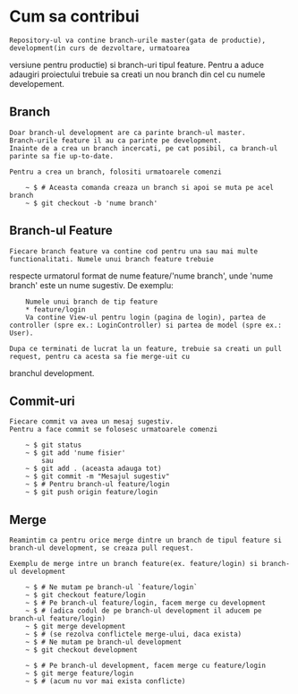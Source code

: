 # Cum sa contribui

    Repository-ul va contine branch-urile master(gata de productie), development(in curs de dezvoltare, urmatoarea
versiune pentru productie) si branch-uri tipul feature. Pentru a aduce adaugiri proiectului trebuie sa creati un nou branch din cel cu numele developement.

## Branch
    Doar branch-ul development are ca parinte branch-ul master.
    Branch-urile feature il au ca parinte pe development.
    Inainte de a crea un branch incercati, pe cat posibil, ca branch-ul parinte sa fie up-to-date.

    Pentru a crea un branch, folositi urmatoarele comenzi
````
    ~ $ # Aceasta comanda creaza un branch si apoi se muta pe acel branch
    ~ $ git checkout -b 'nume branch'
````

## Branch-ul Feature

    Fiecare branch feature va contine cod pentru una sau mai multe functionalitati. Numele unui branch feature trebuie
respecte urmatorul format de nume feature/'nume branch', unde 'nume branch' este un nume sugestiv.
De exemplu:
````
    Numele unui branch de tip feature
    * feature/login 
    Va contine View-ul pentru login (pagina de login), partea de controller (spre ex.: LoginController) si partea de model (spre ex.: User).
````
    Dupa ce terminati de lucrat la un feature, trebuie sa creati un pull request, pentru ca acesta sa fie merge-uit cu
branchul development.

## Commit-uri
    Fiecare commit va avea un mesaj sugestiv.
    Pentru a face commit se folosesc urmatoarele comenzi
````
    ~ $ git status
    ~ $ git add 'nume fisier'
        sau
    ~ $ git add . (aceasta adauga tot)
    ~ $ git commit -m "Mesajul sugestiv"
    ~ $ # Pentru branch-ul feature/login
    ~ $ git push origin feature/login
````

## Merge
    Reamintim ca pentru orice merge dintre un branch de tipul feature si branch-ul development, se creaza pull request.

    Exemplu de merge intre un branch feature(ex. feature/login) si branch-ul development
````
    ~ $ # Ne mutam pe branch-ul `feature/login`
    ~ $ git checkout feature/login
    ~ $ # Pe branch-ul feature/login, facem merge cu development
    ~ $ # (adica codul de pe branch-ul development il aducem pe branch-ul feature/login)
    ~ $ git merge development
    ~ $ # (se rezolva conflictele merge-ului, daca exista)
    ~ $ # Ne mutam pe branch-ul development
    ~ $ git checkout development

    ~ $ # Pe branch-ul development, facem merge cu feature/login
    ~ $ git merge feature/login
    ~ $ # (acum nu vor mai exista conflicte)
````



